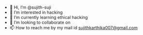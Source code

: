 - 👋 Hi, I’m @sujith-suji
- 👀 I’m interested in hacking
- 🌱 I’m currently learning ethical hacking
- 💞️ I’m looking to collaborate on 
- 📫 How to reach me by my mail id sujithkarthika007@gmail.com

<!---
sujith-suji/sujith-suji is a ✨ special ✨ repository because its `README.md` (this file) appears on your GitHub profile.
You can click the Preview link to take a look at your changes.
--->
